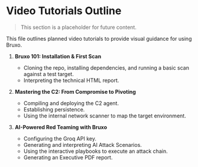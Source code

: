 # Video Tutorials Outline

> This section is a placeholder for future content.

This file outlines planned video tutorials to provide visual guidance for using Bruxo.

1.  **Bruxo 101: Installation & First Scan**
    - Cloning the repo, installing dependencies, and running a basic scan against a test target.
    - Interpreting the technical HTML report.

2.  **Mastering the C2: From Compromise to Pivoting**
    - Compiling and deploying the C2 agent.
    - Establishing persistence.
    - Using the internal network scanner to map the target environment.

3.  **AI-Powered Red Teaming with Bruxo**
    - Configuring the Groq API key.
    - Generating and interpreting AI Attack Scenarios.
    - Using the interactive playbooks to execute an attack chain.
    - Generating an Executive PDF report.
